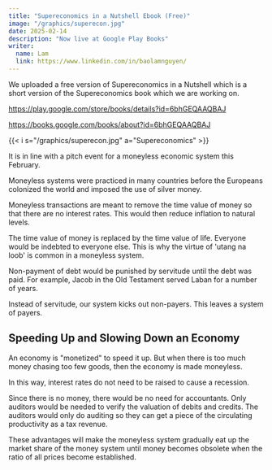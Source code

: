 ```yaml
---
title: "Supereconomics in a Nutshell Ebook (Free)"
image: "/graphics/superecon.jpg"
date: 2025-02-14
description: "Now live at Google Play Books"
writer:
  name: Lam
  link: https://www.linkedin.com/in/baolamnguyen/
---
```




We uploaded a free version of Supereconomics in a Nutshell which is a short version of the Supereconomics book which we are working on. 

https://play.google.com/store/books/details?id=6bhGEQAAQBAJ

https://books.google.com/books/about?id=6bhGEQAAQBAJ

{{< i s="/graphics/superecon.jpg" a="Supereconomics" >}}


It is in line with a pitch event for a moneyless economic system this February.


Moneyless systems were practiced in many countries before the Europeans colonized the world and imposed the use of silver money. 

Moneyless transactions are meant to remove the time value of money so that there are no interest rates. This would then reduce inflation to natural levels. 

The time value of money is replaced by the time value of life. Everyone would be indebted to everyone else. This is why the virtue of 'utang na loob' is common in a moneyless system.

Non-payment of debt would be punished by servitude until the debt was paid. For example, Jacob in the Old Testament served Laban for a number of years. 

Instead of servitude, our system kicks out non-payers. This leaves a system of payers. 


## Speeding Up and Slowing Down an Economy

An economy is "monetized" to speed it up. But when there is too much money chasing too few goods, then the economy is made moneyless. 

In this way, interest rates do not need to be raised to cause a recession. 

Since there is no money, there would be no need for accountants. Only auditors would be needed to verify the valuation of debits and credits. The auditors would only do auditing so they can get a piece of the circulating productivity as a tax revenue. 

These advantages will make the moneyless system gradually eat up the market share of the money system until money becomes obsolete when the ratio of all prices become established. 

